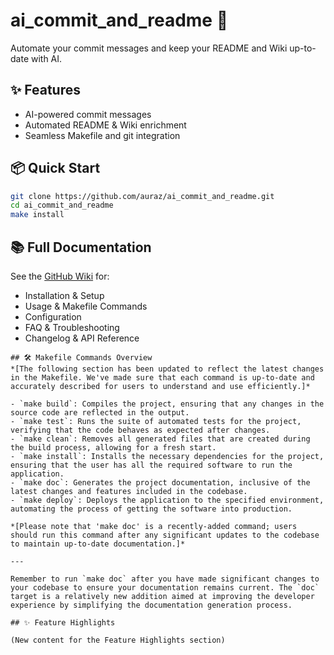 # ai_commit_and_readme 🚀

Automate your commit messages and keep your README and Wiki up-to-date with AI.

## ✨ Features

- AI-powered commit messages
- Automated README & Wiki enrichment
- Seamless Makefile and git integration

## 📦 Quick Start

```sh
git clone https://github.com/auraz/ai_commit_and_readme.git
cd ai_commit_and_readme
make install
```

## 📚 Full Documentation

See the [GitHub Wiki](https://github.com/auraz/ai_commit_and_readme/wiki) for:
- Installation & Setup
- Usage & Makefile Commands
- Configuration
- FAQ & Troubleshooting
- Changelog & API Reference
```
## 🛠️ Makefile Commands Overview
*[The following section has been updated to reflect the latest changes in the Makefile. We've made sure that each command is up-to-date and accurately described for users to understand and use efficiently.]*

- `make build`: Compiles the project, ensuring that any changes in the source code are reflected in the output.
- `make test`: Runs the suite of automated tests for the project, verifying that the code behaves as expected after changes.
- `make clean`: Removes all generated files that are created during the build process, allowing for a fresh start.
- `make install`: Installs the necessary dependencies for the project, ensuring that the user has all the required software to run the application.
- `make doc`: Generates the project documentation, inclusive of the latest changes and features included in the codebase.
- `make deploy`: Deploys the application to the specified environment, automating the process of getting the software into production.

*[Please note that 'make doc' is a recently-added command; users should run this command after any significant updates to the codebase to maintain up-to-date documentation.]*

---

Remember to run `make doc` after you have made significant changes to your codebase to ensure your documentation remains current. The `doc` target is a relatively new addition aimed at improving the developer experience by simplifying the documentation generation process.

## ✨ Feature Highlights

(New content for the Feature Highlights section)
